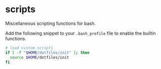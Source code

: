# scripts
Miscellaneous scripting functions for bash.

Add the following snippet to your `.bash_profile` file to enable the builtin functions.

```bash
# load custom scripts
if [ -f "$HOME/dotfiles/init" ]; then
  source $HOME/dotfiles/init
fi
```

